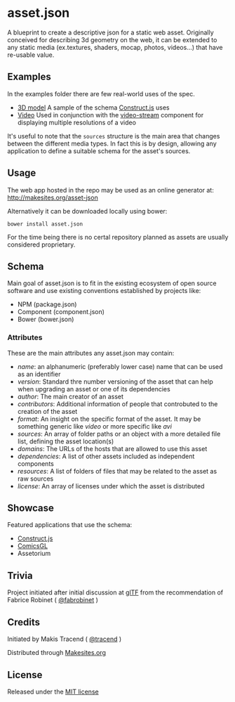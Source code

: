 # asset.json

A blueprint to create a descriptive json for a static web asset. Originally conceived for describing 3d geometry on the web, it can be extended to any static media (ex.textures, shaders, mocap, photos, videos...) that have re-usable value.


## Examples

In the examples folder there are few real-world uses of the spec.

* [3D model](./examples/3d.json) A sample of the schema [Construct.js](http://constructjs.org/) uses
* [Video](./examples/video.json) Used in conjunction with the [video-stream](https://github.com/makesites/video-stream) component for displaying multiple resolutions of a video

It's useful to note that the ```sources``` structure is the main area that changes between the different media types. In fact this is by design, allowing any application to define a suitable schema for the asset's sources.


## Usage

The web app hosted in the repo may be used as an online generator at: http://makesites.org/asset-json

Alternatively it can be downloaded locally using bower:
```
bower install asset.json
```
For the time being there is no certal repository planned as assets are usually considered proprietary.


## Schema

Main goal of asset.json is to fit in the existing ecosystem of open source software and use existing conventions established by projects like:

* NPM (package.json)
* Component (component.json)
* Bower (bower.json)


### Attributes

These are the main attributes any asset.json may contain:

* *name*: an alphanumeric (preferably lower case) name that can be used as an identifier
* *version*: Standard thre number versioning of the asset that can help when upgrading an asset or one of its dependencies
* *author*: The main creator of an asset
* *contributors*: Additional information of people that controbuted to the creation of the asset
* *format*: An insight on the specific format of the asset. It may be something generic like _video_ or more specific like _avi_
* *sources*: An array of folder paths or an object with a more detailed file list, defining the asset location(s)
* *domains*: The URLs of the hosts that are allowed to use this asset
* *dependencies*: A list of other assets included as independent components
* *resources*: A list of folders of files that may be related to the asset as raw sources
* *license*: An array of licenses under which the asset is distributed


## Showcase

Featured applications that use the schema:

* [Construct.js](http://constructjs.org/)
* [ComicsGL](http://comicsgl.com/)
* Assetorium


## Trivia

Project initiated after initial discussion at [glTF](https://github.com/KhronosGroup/glTF/issues/54) from the recommendation of Fabrice Robinet ( [@fabrobinet](https://github.com/fabrobinet) )


## Credits

Initiated by Makis Tracend ( [@tracend](http://github.com/tracend) )

Distributed through [Makesites.org](http://makesites.org/)


## License

Released under the [MIT license](htpp://makesites.org/licenses/MIT)
